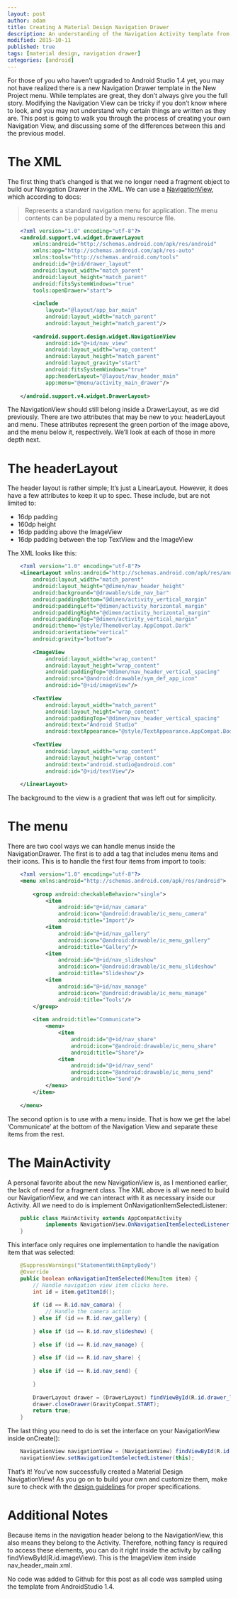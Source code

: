```yaml
---
layout: post
author: adam
title: Creating A Material Design Navigation Drawer
description: An understanding of the Navigation Activity template from Android Studio.
modified: 2015-10-11
published: true
tags: [material design, navigation drawer]
categories: [android]
---
```


For those of you who haven’t upgraded to Android Studio 1.4 yet, you may not have realized there is a new Navigation Drawer template in the New Project menu. While templates are great, they don’t always give you the full story. Modifying the Navigation View can be tricky if you don’t know where to look, and you may not understand why certain things are written as they are. This post is going to walk you through the process of creating your own Navigation View, and discussing some of the differences between this and the previous model.

<!--more-->

# The XML

The first thing that’s changed is that we no longer need a fragment object to build our Navigation Drawer in the XML. We can use a [NavigationView](https://developer.android.com/reference/android/support/design/widget/NavigationView.html), which according to docs:

> Represents a standard navigation menu for application. The menu contents can be populated by a menu resource file.

```xml
    <?xml version="1.0" encoding="utf-8"?>
    <android.support.v4.widget.DrawerLayout
        xmlns:android="http://schemas.android.com/apk/res/android"
        xmlns:app="http://schemas.android.com/apk/res-auto"
        xmlns:tools="http://schemas.android.com/tools"
        android:id="@+id/drawer_layout"
        android:layout_width="match_parent"
        android:layout_height="match_parent"
        android:fitsSystemWindows="true"
        tools:openDrawer="start">
     
        <include
            layout="@layout/app_bar_main"
            android:layout_width="match_parent"
            android:layout_height="match_parent"/>
     
        <android.support.design.widget.NavigationView
            android:id="@+id/nav_view"
            android:layout_width="wrap_content"
            android:layout_height="match_parent"
            android:layout_gravity="start"
            android:fitsSystemWindows="true"
            app:headerLayout="@layout/nav_header_main"
            app:menu="@menu/activity_main_drawer"/>
     
    </android.support.v4.widget.DrawerLayout>
```

The NavigationView should still belong inside a DrawerLayout, as we did previously. There are two attributes that may be new to you: headerLayout and menu. These attributes represent the green portion of the image above, and the menu below it, respectively. We’ll look at each of those in more depth next.

# The headerLayout

The header layout is rather simple; It’s just a LinearLayout. However, it does have a few attributes to keep it up to spec. These include, but are not limited to:

* 16dp padding
* 160dp height
* 16dp padding above the ImageView
* 16dp padding between the top TextView and the ImageView

The XML looks like this:

```xml
    <?xml version="1.0" encoding="utf-8"?>
    <LinearLayout xmlns:android="http://schemas.android.com/apk/res/android"
        android:layout_width="match_parent"
        android:layout_height="@dimen/nav_header_height"
        android:background="@drawable/side_nav_bar"
        android:paddingBottom="@dimen/activity_vertical_margin"
        android:paddingLeft="@dimen/activity_horizontal_margin"
        android:paddingRight="@dimen/activity_horizontal_margin"
        android:paddingTop="@dimen/activity_vertical_margin"
        android:theme="@style/ThemeOverlay.AppCompat.Dark"
        android:orientation="vertical"
        android:gravity="bottom">
     
        <ImageView
            android:layout_width="wrap_content"
            android:layout_height="wrap_content"
            android:paddingTop="@dimen/nav_header_vertical_spacing"
            android:src="@android:drawable/sym_def_app_icon"
            android:id="@+id/imageView"/>
     
        <TextView
            android:layout_width="match_parent"
            android:layout_height="wrap_content"
            android:paddingTop="@dimen/nav_header_vertical_spacing"
            android:text="Android Studio"
            android:textAppearance="@style/TextAppearance.AppCompat.Body1"/>
     
        <TextView
            android:layout_width="wrap_content"
            android:layout_height="wrap_content"
            android:text="android.studio@android.com"
            android:id="@+id/textView"/>
     
    </LinearLayout>
```

The background to the view is a gradient that was left out for simplicity.

# The menu

There are two cool ways we can handle menus inside the NavigationDrawer. The first is to add a <group> tag that includes menu items and their icons. This is to handle the first four items from import to tools:

```xml
    <?xml version="1.0" encoding="utf-8"?>
    <menu xmlns:android="http://schemas.android.com/apk/res/android">
     
        <group android:checkableBehavior="single">
            <item
                android:id="@+id/nav_camara"
                android:icon="@android:drawable/ic_menu_camera"
                android:title="Import"/>
            <item
                android:id="@+id/nav_gallery"
                android:icon="@android:drawable/ic_menu_gallery"
                android:title="Gallery"/>
            <item
                android:id="@+id/nav_slideshow"
                android:icon="@android:drawable/ic_menu_slideshow"
                android:title="Slideshow"/>
            <item
                android:id="@+id/nav_manage"
                android:icon="@android:drawable/ic_menu_manage"
                android:title="Tools"/>
        </group>
     
        <item android:title="Communicate">
            <menu>
                <item
                    android:id="@+id/nav_share"
                    android:icon="@android:drawable/ic_menu_share"
                    android:title="Share"/>
                <item
                    android:id="@+id/nav_send"
                    android:icon="@android:drawable/ic_menu_send"
                    android:title="Send"/>
            </menu>
        </item>
     
    </menu>
```

The second option is to use <item> with a menu inside. That is how we get the label ‘Communicate’ at the bottom of the Navigation View and separate these items from the rest.

# The MainActivity

A personal favorite about the new NavigationView is, as I mentioned earlier, the lack of need for a fragment class. The XML above is all we need to build our NavigationView, and we can interact with it as necessary inside our Activity. All we need to do is implement OnNavigationItemSelectedListener:

```java
    public class MainActivity extends AppCompatActivity
            implements NavigationView.OnNavigationItemSelectedListener {
    }
```

This interface only requires one implementation to handle the navigation item that was selected:

```java
    @SuppressWarnings("StatementWithEmptyBody")
    @Override
    public boolean onNavigationItemSelected(MenuItem item) {
        // Handle navigation view item clicks here.
        int id = item.getItemId();
     
        if (id == R.id.nav_camara) {
            // Handle the camera action
        } else if (id == R.id.nav_gallery) {
     
        } else if (id == R.id.nav_slideshow) {
     
        } else if (id == R.id.nav_manage) {
     
        } else if (id == R.id.nav_share) {
     
        } else if (id == R.id.nav_send) {
     
        }
     
        DrawerLayout drawer = (DrawerLayout) findViewById(R.id.drawer_layout);
        drawer.closeDrawer(GravityCompat.START);
        return true;
    }
```

The last thing you need to do is set the interface on your NavigationView inside onCreate():

```java
    NavigationView navigationView = (NavigationView) findViewById(R.id.nav_view);
    navigationView.setNavigationItemSelectedListener(this);
```

That’s it! You’ve now successfully created a Material Design NavigationView! As you go on to build your own and customize them, make sure to check with the [design guidelines](https://www.google.com/design/spec/patterns/navigation-drawer.html) for proper specifications.

# Additional Notes

Because items in the navigation header belong to the NavigationView, this also means they belong to the Activity. Therefore, nothing fancy is required to access these elements, you can do it right inside the activity by calling findViewById(R.id.imageView). This is the ImageView item inside nav_header_main.xml.

No code was added to Github for this post as all code was sampled using the template from AndroidStudio 1.4.